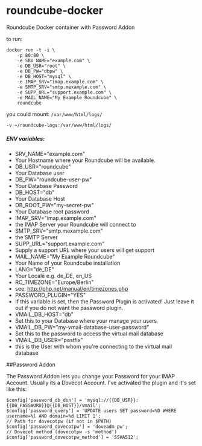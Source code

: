 # roundcube-docker
Roundcube Docker container with Password Addon

to run:

```
docker run -t -i \
    -p 80:80 \
    -e SRV_NAME="example.com" \
    -e DB_USR="root" \
    -e DB_PW="dbpw" \
    -e DB_HOST="mysql" \
    -e IMAP_SRV="imap.example.com" \
    -e SMTP_SRV="smtp.mexample.com" \
    -e SUPP_URL="support.example.com" \
    -e MAIL_NAME="My Example Roundcube" \
    roundcube
```

you could mount: `/var/www/html/logs/`

```
-v ~/roundcube-logs:/var/www/html/logs/
```

##### ENV variables:

* SRV_NAME="example.com"
 * Your Hostname where your Roundcube will be available.
* DB_USR="roundcube"
 * Your Database user
* DB_PW="roundcube-user-pw"
 * Your Database Password
* DB_HOST="db"
 * Your Database Host
* DB_ROOT_PW="my-secret-pw"
 * Your Database root password
* IMAP_SRV="imap.example.com"
 * the IMAP Server your Roundcube will connect to
* SMTP_SRV="smtp.mexample.com"
 * the SMTP Server
* SUPP_URL="support.example.com"
 * Supply a support URL where your users will get support
* MAIL_NAME="My Example Roundcube"
 * Your Name of your Roundcube installation
* LANG="de_DE"
 * Your Locale e.g. de_DE, en_US
* RC_TIMEZONE="Europe/Berlin"
 * see: http://php.net/manual/en/timezones.php
* PASSWORD_PLUGIN="YES"
 * If this variable is set, then the Password Plugin is activated! Just leave it out if you do not want the password plugin.
* VMAIL_DB_HOST="db"
 * Set this to your Database where your manage your users
* VMAIL_DB_PW="my-vmail-database-user-password"
 * Set this to the password to access the virtual mail database
* VMAIL_DB_USER="postfix"
 * this is the User with whom you're connecting to the virtual mail database



##Password Addon

The Password Addon lets you change your Password for your IMAP Account. Usually its a Dovecot Account.
I've activated the plugin and it's set like this:

```
$config['password_db_dsn'] = 'mysql://{{DB_USR}}:{{DB_PASSWORD}}@{{DB_HOST}}/vmail';
$config['password_query'] = 'UPDATE users SET password=%D WHERE username=%l AND domain=%d LIMIT 1';
// Path for dovecotpw (if not in $PATH)
$config['password_dovecotpw'] = 'doveadm pw';
// Dovecot method (dovecotpw -s 'method')
$config['password_dovecotpw_method'] = 'SSHA512';
```
